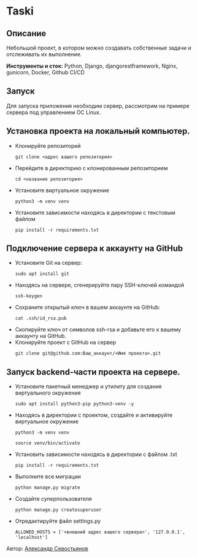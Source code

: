 # Taski

## Описание
Небольшой проект, в котором можно создавать собственные задачи и отслеживать их выполнение.

**Инструменты и стек:** Python, Django, djangorestframework, Nginx, gunicorn, Docker, Github CI/CD

## Запуск
Для запуска приложения необходим сервер, рассмотрим на примере сервера под управлением ОС Linux.

## Установка проекта на локальный компьютер.

 - Клонируйте репозиторий
   ```
   git clone <адрес вашего репозитория>
   ```
 - Перейдите в директорию с клонированным репозиторием
   ```
   cd <название репозитория>
   ```
 - Установите виртуальное окружение
   ```
   python3 -m venv venv
   ```
 - Установите зависимости находясь в директории с текстовым файлом
   ```
   pip install -r requirements.txt
   ```

## Подключение сервера к аккаунту на GitHub

- Установите Git на сервер:
  ```
  sudo apt install git
  ```
- Находясь на сервере, сгенерируйте пару SSH-ключей командой
  ```
  ssh-keygen
  ```
- Сохраните открытый ключ в вашем аккаунте на GitHub:
  ```
  cat .ssh/id_rsa.pub
  ```
- Скопируйте ключ от символов ssh-rsa и добавьте его к вашему аккаунту на GitHub.
- Клонируйте проект с GitHub на сервер
  ```
  git clone git@github.com:Ваш_аккаунт/<Имя проекта>.git
  ```

## Запуск backend-части проекта на сервере.

- Установите пакетный менеджер и утилиту для создания виртуального окружения
  ```
  sudo apt install python3-pip python3-venv -y
  ```
- Находясь в директории с проектом, создайте и активируйте виртуальное окружение
  ```
  python3 -m venv venv
  ```
  ```
  source venv/bin/activate
  ```
- Установить зависимости находясь в директории с файлом .txt
  ```
  pip install -r requirements.txt
  ```
- Выполните все миграции
  ```
  python manage.py migrate
  ```
- Создайте суперпользователя
  ```
  python manage.py createsuperuser
  ```
- Отредактируйте файл settings.py
  ```
  ALLOWED_HOSTS = ['<внешний адрес вашего сервера>', '127.0.0.1', 'localhost']
  ```

Автор:
[Александр Севостьянов](https://github.com/SevostyanovAlex/)
